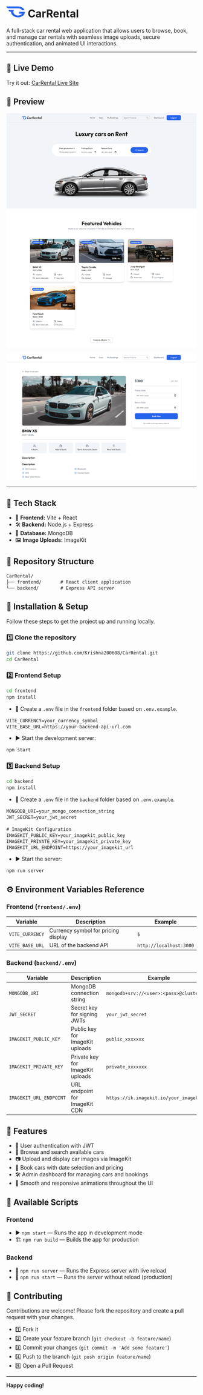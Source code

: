 # <img src="./WebPics/favicon.svg" alt="QuickBlog Logo" width="50" height="29"> CarRental

A full-stack car rental web application that allows users to browse, book, and manage car rentals with seamless image uploads, secure authentication, and animated UI interactions.

---

## 🔗 Live Demo

Try it out: <a href="https://carrental-frontend-e38k.onrender.com/" target="_blank">CarRental Live Site</a>

## 🎨 Preview

![QuickBlog Preview](./WebPics/Preview.png)

![QuickBlog Preview](./WebPics/Preview2.png)

---

## 🚀 Tech Stack

* 🧹 **Frontend:** Vite + React
* 🛠️ **Backend:** Node.js + Express
* 💾 **Database:** MongoDB
* 🖼️ **Image Uploads:** ImageKit

## 📁 Repository Structure

```
CarRental/
├── frontend/       # React client application
└── backend/        # Express API server
```

## 🔧 Installation & Setup

Follow these steps to get the project up and running locally.

### 1️⃣ Clone the repository

```bash
git clone https://github.com/Krishna200608/CarRental.git
cd CarRental
```

### 2️⃣ Frontend Setup

```bash
cd frontend
npm install
```

* 📝 Create a `.env` file in the `frontend` folder based on `.env.example`.

```env
VITE_CURRENCY=your_currency_symbol
VITE_BASE_URL=https://your-backend-api-url.com
```

* ▶️ Start the development server:

```bash
npm start
```

### 3️⃣ Backend Setup

```bash
cd backend
npm install
```

* 📝 Create a `.env` file in the `backend` folder based on `.env.example`.

```env
MONGODB_URI=your_mongo_connection_string
JWT_SECRET=your_jwt_secret

# ImageKit Configuration
IMAGEKIT_PUBLIC_KEY=your_imagekit_public_key
IMAGEKIT_PRIVATE_KEY=your_imagekit_private_key
IMAGEKIT_URL_ENDPOINT=https://your_imagekit_url
```

* ▶️ Start the server:

```bash
npm run server
```

## ⚙️ Environment Variables Reference

### Frontend (`frontend/.env`)

| Variable        | Description                         | Example                 |
| --------------- | ----------------------------------- | ----------------------- |
| `VITE_CURRENCY` | Currency symbol for pricing display | `$`                     |
| `VITE_BASE_URL` | URL of the backend API              | `http://localhost:3000` |

### Backend (`backend/.env`)

| Variable                | Description                      | Example                                   |
| ----------------------- | -------------------------------- | ----------------------------------------- |
| `MONGODB_URI`           | MongoDB connection string        | `mongodb+srv://<user>:<pass>@cluster0...` |
| `JWT_SECRET`            | Secret key for signing JWTs      | `your_jwt_secret`                         |
| `IMAGEKIT_PUBLIC_KEY`   | Public key for ImageKit uploads  | `public_xxxxxxx`                          |
| `IMAGEKIT_PRIVATE_KEY`  | Private key for ImageKit uploads | `private_xxxxxxx`                         |
| `IMAGEKIT_URL_ENDPOINT` | URL endpoint for ImageKit CDN    | `https://ik.imagekit.io/your_imagekit_id` |

## 🎯 Features

* 🔐 User authentication with JWT
* 🚗 Browse and search available cars
* 📷 Upload and display car images via ImageKit
* 📅 Book cars with date selection and pricing
* 🛠️ Admin dashboard for managing cars and bookings
* 🔀 Smooth and responsive animations throughout the UI

## 📜 Available Scripts

### Frontend

* ▶️ `npm start` — Runs the app in development mode
* 🏗️ `npm run build` — Builds the app for production

### Backend

* 🔁 `npm run server` — Runs the Express server with live reload
* 🚀 `npm run start` — Runs the server without reload (production)

## 🤝 Contributing

Contributions are welcome! Please fork the repository and create a pull request with your changes.

* 1️⃣ Fork it
* 2️⃣ Create your feature branch (`git checkout -b feature/name`)
* 3️⃣ Commit your changes (`git commit -m 'Add some feature'`)
* 4️⃣ Push to the branch (`git push origin feature/name`)
* 5️⃣ Open a Pull Request

---

**Happy coding!**
